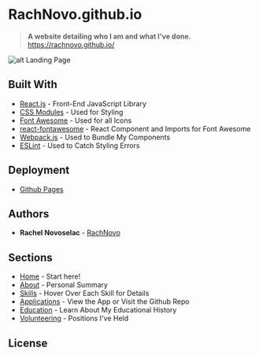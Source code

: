 # RachNovo.github.io

> __A website detailing who I am and what I've done.__ https://rachnovo.github.io/

![alt Landing Page](https://rachel-portfolio.s3.amazonaws.com/Meta-Image.png)

## Built With

* [React.js](https://reactjs.org/) - Front-End JavaScript Library
* [CSS Modules](https://css-tricks.com/css-modules-part-1-need/) - Used for Styling
* [Font Awesome](https://fontawesome.com/) - Used for all Icons
* [react-fontawesome](https://github.com/FortAwesome/react-fontawesome) - React Component and Imports for Font Awesome
* [Webpack.js](https://webpack.js.org/concepts/) - Used to Bundle My Components
* [ESLint](https://eslint.org/) - Used to Catch Styling Errors

## Deployment

* [Github Pages](https://pages.github.com/)

## Authors

* **Rachel Novoselac** - [RachNovo](https://github.com/RachNovo)

## Sections

* [Home](https://rachnovo.github.io/#home) - Start here!
* [About](https://rachnovo.github.io/#aboutSection) - Personal Summary
* [Skills](https://rachnovo.github.io/#skillsSection) - Hover Over Each Skill for Details
* [Applications](https://rachnovo.github.io/#applicationsSection) - View the App or Visit the Github Repo
* [Education](https://rachnovo.github.io/#educationSection) - Learn About My Educational History
* [Volunteering](https://rachnovo.github.io/#volunteeringSection) - Positions I've Held

## License



